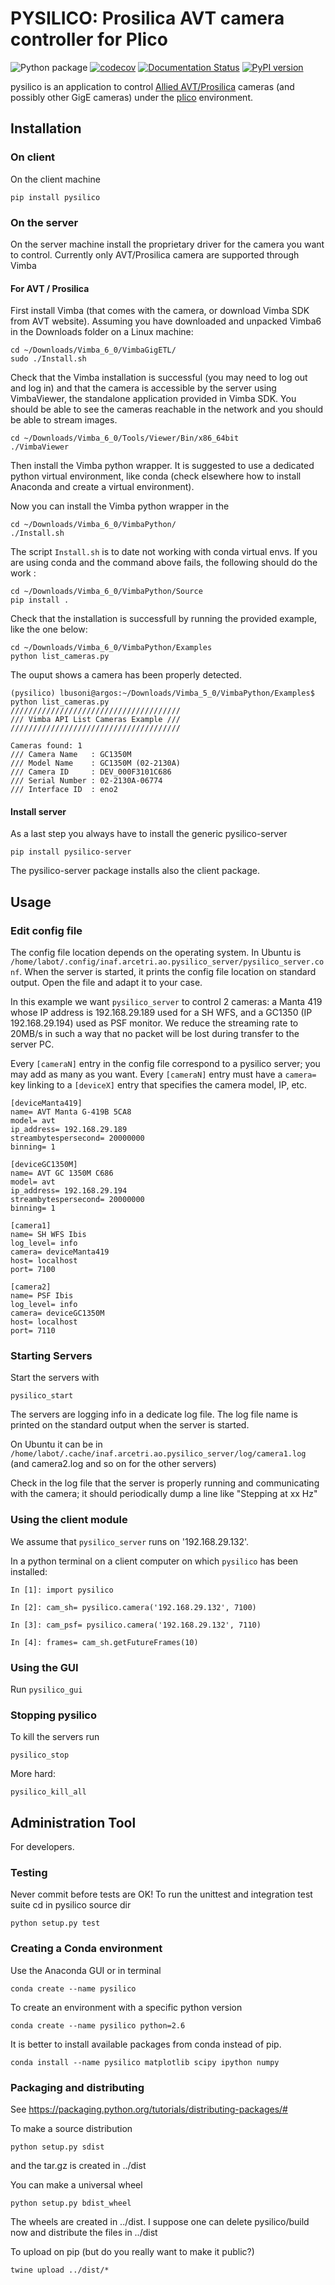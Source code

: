 # PYSILICO: Prosilica AVT camera controller for Plico

 ![Python package](https://github.com/ArcetriAdaptiveOptics/pysilico/workflows/Python%20package/badge.svg)
 [![codecov](https://codecov.io/gh/ArcetriAdaptiveOptics/pysilico/branch/master/graph/badge.svg?token=GTDOW6IWDE)](https://codecov.io/gh/ArcetriAdaptiveOptics/pysilico)
 [![Documentation Status](https://readthedocs.org/projects/pysilico/badge/?version=latest)](https://pysilico.readthedocs.io/en/latest/?badge=latest)
 [![PyPI version][pypiversion]][pypiversionlink]



pysilico is an application to control [Allied AVT/Prosilica][allied] cameras (and possibly other GigE cameras) under the [plico][plico] environment.

[plico]: https://github.com/ArcetriAdaptiveOptics/plico
[travis]: https://travis-ci.com/ArcetriAdaptiveOptics/pysilico.svg?branch=master "go to travis"
[travislink]: https://travis-ci.com/ArcetriAdaptiveOptics/pysilico
[coveralls]: https://coveralls.io/repos/github/ArcetriAdaptiveOptics/pysilico/badge.svg?branch=master "go to coveralls"
[coverallslink]: https://coveralls.io/github/ArcetriAdaptiveOptics/pysilico
[allied]: https://www.alliedvision.com
[pypiversion]: https://badge.fury.io/py/pysilico.svg
[pypiversionlink]: https://badge.fury.io/py/pysilico



## Installation

### On client

On the client machine

```
pip install pysilico
```

### On the server

On the server machine install the proprietary driver for the camera you want to control. Currently only AVT/Prosilica camera are supported through Vimba

#### For AVT / Prosilica

First install Vimba (that comes with the camera, or download Vimba SDK from AVT website). Assuming you have downloaded and unpacked Vimba6 in the Downloads folder on a Linux machine:

```
cd ~/Downloads/Vimba_6_0/VimbaGigETL/
sudo ./Install.sh
```

Check that the Vimba installation is successful (you may need to log out and log in) and that the camera is accessible by the server using VimbaViewer, the standalone application provided in Vimba SDK. You should be able to see the cameras reachable in the network and you should be able to stream images.

```
cd ~/Downloads/Vimba_6_0/Tools/Viewer/Bin/x86_64bit
./VimbaViewer
```

Then install the Vimba python wrapper. It is suggested to use a dedicated python virtual environment, like conda (check elsewhere how to install Anaconda and create a virtual environment). 

Now you can install the Vimba python wrapper in the 

```
cd ~/Downloads/Vimba_6_0/VimbaPython/
./Install.sh
```

The script `Install.sh` is to date not working with conda virtual envs. If you are using conda and the command above fails, the following should do the work :

```
cd ~/Downloads/Vimba_6_0/VimbaPython/Source
pip install .
```

Check that the installation is successfull by running the provided example, like the one below:

```
cd ~/Downloads/Vimba_6_0/VimbaPython/Examples
python list_cameras.py
```

The ouput shows a camera has been properly detected.

```
(pysilico) lbusoni@argos:~/Downloads/Vimba_5_0/VimbaPython/Examples$ python list_cameras.py 
//////////////////////////////////////
/// Vimba API List Cameras Example ///
//////////////////////////////////////

Cameras found: 1
/// Camera Name   : GC1350M
/// Model Name    : GC1350M (02-2130A)
/// Camera ID     : DEV_000F3101C686
/// Serial Number : 02-2130A-06774
/// Interface ID  : eno2
```


#### Install server
As a last step you always have to install the generic pysilico-server

```
pip install pysilico-server
```

The pysilico-server package installs also the client package.




## Usage

### Edit config file

The config file location depends on the operating system. In Ubuntu is `/home/labot/.config/inaf.arcetri.ao.pysilico_server/pysilico_server.conf`. When the server is started, it prints the config file location on standard output.
Open the file and adapt it to your case.

In this example we want `pysilico_server` to control 2 cameras: a Manta 419 whose IP address is 192.168.29.189 used for a SH WFS, and a GC1350 (IP 192.168.29.194) used as PSF monitor. We reduce the streaming rate to 20MB/s in such a way that no packet will be lost during transfer to the server PC. 

Every `[cameraN]` entry in the config file correspond to a pysilico server; you may add as many as you want. Every `[cameraN]` entry must have a `camera=` key linking to a `[deviceX]` entry that specifies the camera model, IP, etc. 

```
[deviceManta419]
name= AVT Manta G-419B 5CA8
model= avt
ip_address= 192.168.29.189
streambytespersecond= 20000000
binning= 1

[deviceGC1350M]
name= AVT GC 1350M C686
model= avt
ip_address= 192.168.29.194
streambytespersecond= 20000000
binning= 1

[camera1]
name= SH WFS Ibis
log_level= info
camera= deviceManta419
host= localhost
port= 7100

[camera2]
name= PSF Ibis
log_level= info
camera= deviceGC1350M
host= localhost
port= 7110
```


### Starting Servers

Start the servers with 

```
pysilico_start
```

The servers are logging info in a dedicate log file. The log file name is printed on the standard output when the server is started. 

On Ubuntu it can be in `/home/labot/.cache/inaf.arcetri.ao.pysilico_server/log/camera1.log` (and camera2.log and so on for the other servers)

Check in the log file that the server is properly running and communicating with the camera; it should periodically dump a line like "Stepping at xx Hz"  

  

### Using the client module 

We assume that `pysilico_server` runs on '192.168.29.132'.  

In a python terminal on a client computer on which `pysilico` has been installed:

```
In [1]: import pysilico

In [2]: cam_sh= pysilico.camera('192.168.29.132', 7100)

In [3]: cam_psf= pysilico.camera('192.168.29.132', 7110)

In [4]: frames= cam_sh.getFutureFrames(10)
```

### Using the GUI

Run `pysilico_gui`

### Stopping pysilico

To kill the servers run

```
pysilico_stop
```

More hard:

```
pysilico_kill_all
```




## Administration Tool

For developers.


### Testing
Never commit before tests are OK!
To run the unittest and integration test suite cd in pysilico source dir

```
python setup.py test
```


### Creating a Conda environment
Use the Anaconda GUI or in terminal

```
conda create --name pysilico
```

To create an environment with a specific python version

```
conda create --name pysilico python=2.6
```


It is better to install available packages from conda instead of pip. 

```
conda install --name pysilico matplotlib scipy ipython numpy
```

### Packaging and distributing

See https://packaging.python.org/tutorials/distributing-packages/#

To make a source distribution

```
python setup.py sdist
```

and the tar.gz is created in ../dist


You can make a universal wheel 

```
python setup.py bdist_wheel 
```

The wheels are created in ../dist. I suppose one can delete 
pysilico/build now and distribute the files in ../dist


To upload on pip (but do you really want to make it public?)

```
twine upload ../dist/*
```
